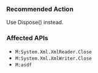 ### Recommended Action
Use Dispose() instead.

### Affected APIs
* `M:System.Xml.XmlReader.Close`
* `M:System.Xml.XmlWriter.Close`
* `M:asdf`
